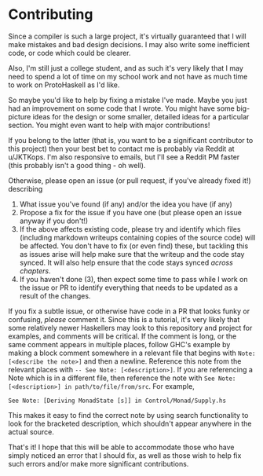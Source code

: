# Contributing

Since a compiler is such a large project, it's virtually guaranteed that I will make mistakes and bad design decisions. I may also write some inefficient code, or code which could be clearer.

Also, I'm still just a college student, and as such it's very likely that I may need to spend a lot of time on my school work and not have as much time to work on ProtoHaskell as I'd like.

So maybe you'd like to help by fixing a mistake I've made. Maybe you just had an improvement on some code that I wrote. You might have some big-picture ideas for the design or some smaller, detailed ideas for a particular section. You might even want to help with major contributions! 

If you belong to the latter (that is, you want to be a significant contributor to this project) then your best bet to contact me is probably via Reddit at u/JKTKops. I'm also responsive to emails, but I'll see a Reddit PM faster (this probably isn't a good thing - oh well).

Otherwise, please open an issue (or pull request, if you've already fixed it!) describing
1) What issue you've found (if any) and/or the idea you have (if any)
2) Propose a fix for the issue if you have one (but please open an issue anyway if you don't!)
3) If the above affects existing code, please try and identify which files (including markdown writeups containing copies of the source code) will be affected. You don't have to fix (or even find) these, but tackling this as issues arise will help make sure that the writeup and the code stay synced. It will also help ensure that the code stays synced _across chapters_.
4) If you haven't done (3), then expect some time to pass while I work on the issue or PR to identify everything that needs to be updated as a result of the changes.

If you fix a subtle issue, or otherwise have code in a PR that looks funky or confusing, _please_ comment it. Since this is a tutorial, it's very likely that some relatively newer Haskellers may look to this repository and project for examples, and comments will be critical. If the comment is long, or the same comment appears in multiple places, follow GHC's example by making a block comment somewhere in a relevant file that begins with `Note: [<describe the note>]` and then a newline. Reference this note from the relevant places with `-- See Note: [<description>]`. If you are referencing a Note which is in a different file, then reference the note with `See Note: [<description>] in path/to/file/from/src`. For example, 
```
See Note: [Deriving MonadState [s]] in Control/Monad/Supply.hs
``` 
This makes it easy to find the correct note by using search functionality to look for the bracketed description, which shouldn't appear anywhere in the actual source. 

That's it! I hope that this will be able to accommodate those who have simply noticed an error that I should fix, as well as those wish to help fix such errors and/or make more significant contributions.
